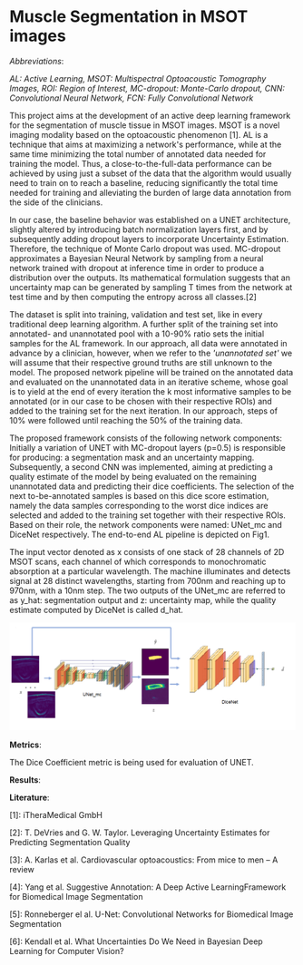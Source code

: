 # Muscle Segmentation in MSOT images


*Abbreviations*:

*AL: Active Learning, MSOT: Multispectral Optoacoustic Tomography Images, ROI: Region of Interest, MC-dropout: Monte-Carlo dropout, CNN: Convolutional Neural Network, FCN: Fully Convolutional Network*

This project aims at the  development of an active deep learning framework for the segmentation of muscle tissue in MSOT images. MSOT is a novel imaging modality based on the optoacoustic phenomenon [1]. AL is a technique that aims at maximizing a network's performance, while at the same time minimizing the total number of annotated data needed for training the model. Thus, a close-to-the-full-data performance can be achieved by using just a subset of the data that the algorithm would usually need to train on to reach a baseline, reducing significantly the total time needed for training and alleviating the burden of large data annotation from the side of the clinicians.

In our case, the baseline behavior was established on a UNET architecture, slightly altered by introducing batch normalization layers first, and by subsequently adding dropout layers to incorporate Uncertainty Estimation. Therefore, the technique of Monte Carlo dropout was used. MC-dropout approximates a Bayesian Neural Network by sampling from a neural network trained with dropout at inference time in order to produce a distribution over the outputs. Its mathematical formulation suggests that an uncertainty map can be generated by sampling T times from the network at test time and by then computing the entropy across all classes.[2]

The dataset is split into training, validation and test set, like in every traditional deep learning algorithm. A further split of the training set into annotated- and unannotated pool with a 10-90% ratio sets the initial samples for the AL framework. In our approach, all data were annotated in advance by a clinician, however, when we refer to the *'unannotated set'* we will assume that their respective ground truths are still unknown to the model. The proposed network pipeline will be trained on the annotated data and evaluated on the unannotated data in an iterative scheme, whose goal is to yield at the end of every iteration the k most informative samples to be annotated (or in our case to be chosen with their respective ROIs) and added to the training set for the next iteration. In our approach, steps of 10% were followed until reaching the 50% of the training data. 

The proposed framework consists of the following network components: Initially a variation of UNET with MC-dropout layers (p=0.5) is responsible for producing: a segmentation mask and an uncertainty mapping. Subsequently, a second CNN was implemented, aiming at predicting a quality estimate of the model by being evaluated on the remaining unannotated data and predicting their dice coefficients. The selection of the next to-be-annotated samples is based on this dice score estimation, namely the data samples corresponding to the worst dice indices are selected and added to the training set together with their respective ROIs. Based on their role, the network components were named: UNet_mc and DiceNet respectively. The end-to-end  AL pipeline is depicted on Fig1.

The input vector denoted as x consists of one stack of 28 channels of 2D MSOT scans, each channel of which corresponds to monochromatic absorption at a particular wavelength. The machine illuminates and detects signal at 28 distinct wavelengths, starting from 700nm and reaching up to 970nm, with a 10nm step. The two outputs of the UNet_mc are referred to as y_hat: segmentation output and z: uncertainty map, while the quality estimate computed by DiceNet is called d_hat.

![](end-to-end_final.PNG)

**Metrics**:

The Dice Coefficient metric is being used for evaluation of UNET.


**Results**:





**Literature**:

[1]: iTheraMedical GmbH

[2]: T. DeVries and G. W. Taylor. Leveraging Uncertainty Estimates for Predicting Segmentation Quality

[3]: A. Karlas et al. Cardiovascular optoacoustics: From mice to men – A review

[4]: Yang et al. Suggestive Annotation: A Deep Active LearningFramework for Biomedical Image Segmentation

[5]: Ronneberger el al. U-Net: Convolutional Networks for Biomedical Image Segmentation

[6]: Kendall et al. What Uncertainties Do We Need in Bayesian Deep Learning for Computer Vision?
